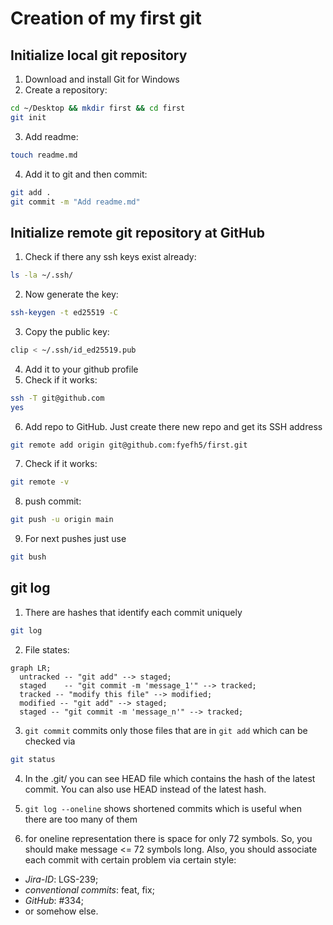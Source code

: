 # Creation of my first git

## Initialize local git repository

1. Download and install Git for Windows
2. Create a repository:  
```bash
cd ~/Desktop && mkdir first && cd first
git init
```
3. Add readme:
```bash
touch readme.md
```
4. Add it to git and then commit:
```bash
git add .
git commit -m "Add readme.md"
```

## Initialize remote git repository at GitHub

1. Check if there any ssh keys exist already:  
```bash
ls -la ~/.ssh/
```
2. Now generate the key:  
```bash
ssh-keygen -t ed25519 -C
```
3. Copy the public key:  
```bash
clip < ~/.ssh/id_ed25519.pub
```
4. Add it to your github profile
5. Check if it works:  
```bash
ssh -T git@github.com
yes
```
6. Add repo to GitHub. Just create there new 
repo and get its SSH address  
```bash
git remote add origin git@github.com:fyefh5/first.git
```
7. Check if it works:  
```bash
git remote -v
```
8. push commit:
```bash
git push -u origin main
```
9. For next pushes just use   
```bash
git bush
```

## git log

1. There are hashes that identify each commit 
uniquely  
```bash
git log
```
2. File states:

```mermaid
graph LR;
  untracked -- "git add" --> staged;
  staged    -- "git commit -m 'message_1'" --> tracked;
  tracked -- "modify this file" --> modified;
  modified -- "git add" --> staged;
  staged -- "git commit -m 'message_n'" --> tracked;
``` 

3. `git commit` commits only those files that 
are in `git add` which can be checked via  
```bash
git status
```

4. In the .git/ you can see HEAD file which 
contains the hash of the latest commit. You can 
also use HEAD instead of the latest hash.

5. `git log --oneline` shows shortened commits 
which is useful when there are too many of them

6. for oneline representation there is space for 
only 72 symbols. So, you should make message <= 
72 symbols long. Also, you should associate each 
commit with certain problem via certain style:  
- *Jira-ID*: LGS-239;
- *conventional commits*: feat, fix;
- *GitHub*: #334;
- or somehow else.


